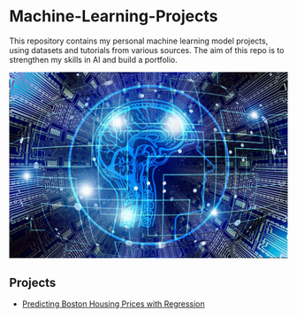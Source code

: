 # Machine-Learning-Projects
This repository contains my personal machine learning model projects, using datasets and tutorials from various sources. The aim of this repo is to strengthen my skills in AI and build a portfolio.

![image](artificial-intelligence-3382507_1920.jpg)

## Projects
- [Predicting Boston Housing Prices with Regression](https://github.com/wafiqsyed/Machine-Learning-Projects/tree/master/Predicting%20Boston%20House%20Prices)
